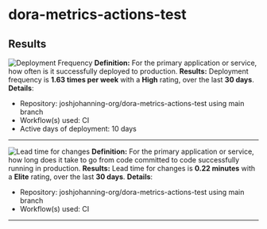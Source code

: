# dora-metrics-actions-test

## Results

<!-- Start Dora Metrics -->


![Deployment Frequency](https://img.shields.io/badge/frequency-1.63%20times%20per%20week-green?logo=github&label=Deployment%20frequency)
**Definition:** For the primary application or service, how often is it successfully deployed to production.
**Results:** Deployment frequency is **1.63 times per week** with a **High** rating, over the last **30 days**.
**Details**:
- Repository: joshjohanning-org/dora-metrics-actions-test using main branch
- Workflow(s) used: CI
- Active days of deployment: 10 days
---


![Lead time for changes](https://img.shields.io/badge/frequency-0.22%20minutes-brightgreen?logo=github&label=Lead%20time%20for%20changes)
**Definition:** For the primary application or service, how long does it take to go from code committed to code successfully running in production.
**Results:** Lead time for changes is **0.22 minutes** with a **Elite** rating, over the last **30 days**.
**Details**:
- Repository: joshjohanning-org/dora-metrics-actions-test using main branch
- Workflow(s) used: CI
---
<!-- End Dora Metrics -->
